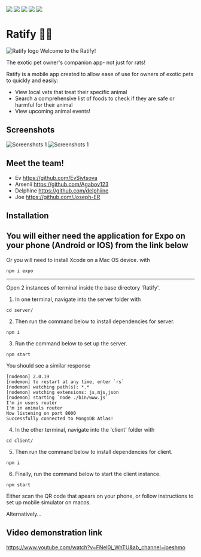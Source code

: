<img src="https://img.shields.io/badge/React_Native-20232A?style=for-the-badge&logo=react&logoColor=61DAFB"> <img src="https://img.shields.io/badge/JavaScript-F7DF1E?style=for-the-badge&logo=javascript&logoColor=black"> <img src="https://img.shields.io/badge/MongoDB-4EA94B?style=for-the-badge&logo=mongodb&logoColor=white"> <img src="https://img.shields.io/badge/Node.js-43853D?style=for-the-badge&logo=node.js&logoColor=white"> 	<img src="https://img.shields.io/badge/Express.js-404D59?style=for-the-badge">


# Ratify 🐀🐀
![Ratify logo](https://imgur.com/o2l8trs.png)
Welcome to the Ratify!

The exotic pet owner's companion app- not just for rats!

Ratify is a mobile app created to allow ease of use for owners of exotic pets to quickly and easily:

- View local vets that treat their specific animal
- Search a comprehensive list of foods to check if they are safe or harmful for their animal
- View upcoming animal events!

## Screenshots
![Screenshots 1](https://imgur.com/4Bwk4zs.png)
![Screenshots 1](https://imgur.com/3KvQ1Wx.png)

## Meet the team!
- Ev https://github.com/EvSivtsova
- Arsenii https://github.com/Agabov123
- Delphine https://github.com/delphiine
- Joe https://github.com/Joseph-ER

## Installation

You will either need the application for Expo on your phone (Android or IOS) from the link below
---
Or you will need to install Xcode on a Mac OS device. with 
```
npm i expo
```
---

Open 2 instances of terminal inside the base directory 'Ratify'.

1. In one terminal, navigate into the server folder with
```
cd server/
```
2. Then run the command below to install dependencies for server.
```
npm i
```
3. Run the command below to set up the server.
```
npm start
```
You should see a similar response
```
[nodemon] 2.0.19
[nodemon] to restart at any time, enter `rs`
[nodemon] watching path(s): *.*
[nodemon] watching extensions: js,mjs,json
[nodemon] starting `node ./bin/www.js`
I'm in users router
I'm in animals router
Now listening on port 8000
Successfully connected to MongoDB Atlas!
```
4. In the other terminal, navigate into the 'client' folder with
```
cd client/
```
5. Then run the command below to install dependencies for client.
```
npm i
```
6. Finally, run the command below to start the client instance.
```
npm start
```
Either scan the QR code that apears on your phone, or follow instructions to set up mobile simulator on macos.

Alternatively...
## Video demonstration link
https://www.youtube.com/watch?v=FNel0j_WnTU&ab_channel=joeshmo

